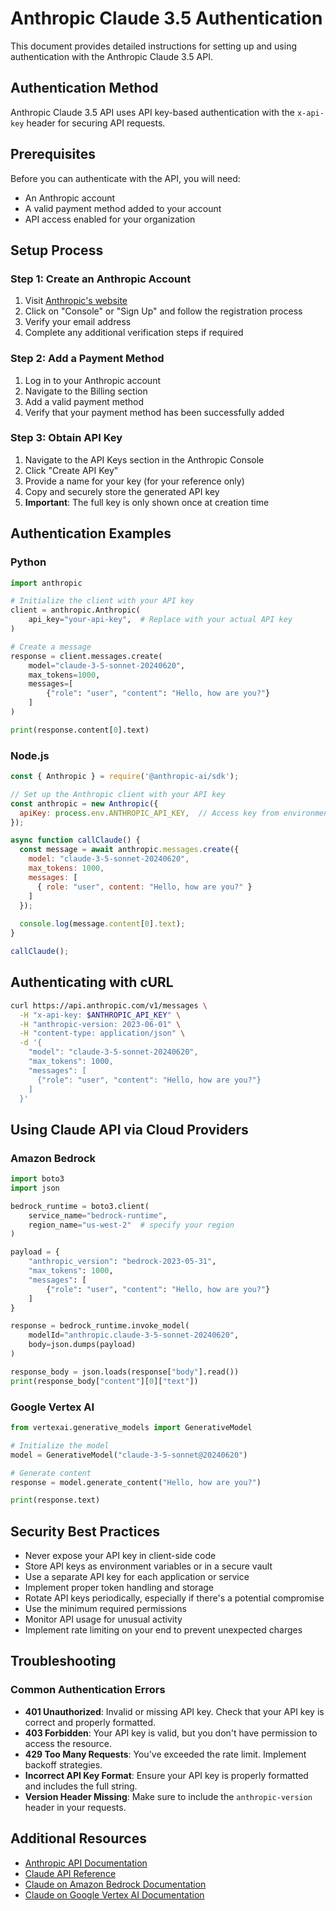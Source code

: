 # Anthropic Claude 3.5 Authentication

This document provides detailed instructions for setting up and using authentication with the Anthropic Claude 3.5 API.

## Authentication Method

Anthropic Claude 3.5 API uses API key-based authentication with the `x-api-key` header for securing API requests.

## Prerequisites

Before you can authenticate with the API, you will need:

- An Anthropic account
- A valid payment method added to your account
- API access enabled for your organization

## Setup Process

### Step 1: Create an Anthropic Account

1. Visit [Anthropic's website](https://www.anthropic.com/)
2. Click on "Console" or "Sign Up" and follow the registration process
3. Verify your email address
4. Complete any additional verification steps if required

### Step 2: Add a Payment Method

1. Log in to your Anthropic account
2. Navigate to the Billing section
3. Add a valid payment method
4. Verify that your payment method has been successfully added

### Step 3: Obtain API Key

1. Navigate to the API Keys section in the Anthropic Console
2. Click "Create API Key"
3. Provide a name for your key (for your reference only)
4. Copy and securely store the generated API key
5. **Important**: The full key is only shown once at creation time

## Authentication Examples

### Python

```python
import anthropic

# Initialize the client with your API key
client = anthropic.Anthropic(
    api_key="your-api-key",  # Replace with your actual API key
)

# Create a message
response = client.messages.create(
    model="claude-3-5-sonnet-20240620",
    max_tokens=1000,
    messages=[
        {"role": "user", "content": "Hello, how are you?"}
    ]
)

print(response.content[0].text)
```

### Node.js

```javascript
const { Anthropic } = require('@anthropic-ai/sdk');

// Set up the Anthropic client with your API key
const anthropic = new Anthropic({
  apiKey: process.env.ANTHROPIC_API_KEY,  // Access key from environment variable
});

async function callClaude() {
  const message = await anthropic.messages.create({
    model: "claude-3-5-sonnet-20240620",
    max_tokens: 1000,
    messages: [
      { role: "user", content: "Hello, how are you?" }
    ]
  });
  
  console.log(message.content[0].text);
}

callClaude();
```

## Authenticating with cURL

```bash
curl https://api.anthropic.com/v1/messages \
  -H "x-api-key: $ANTHROPIC_API_KEY" \
  -H "anthropic-version: 2023-06-01" \
  -H "content-type: application/json" \
  -d '{
    "model": "claude-3-5-sonnet-20240620",
    "max_tokens": 1000,
    "messages": [
      {"role": "user", "content": "Hello, how are you?"}
    ]
  }'
```

## Using Claude API via Cloud Providers

### Amazon Bedrock

```python
import boto3
import json

bedrock_runtime = boto3.client(
    service_name="bedrock-runtime",
    region_name="us-west-2"  # specify your region
)

payload = {
    "anthropic_version": "bedrock-2023-05-31",
    "max_tokens": 1000,
    "messages": [
        {"role": "user", "content": "Hello, how are you?"}
    ]
}

response = bedrock_runtime.invoke_model(
    modelId="anthropic.claude-3-5-sonnet-20240620",
    body=json.dumps(payload)
)

response_body = json.loads(response["body"].read())
print(response_body["content"][0]["text"])
```

### Google Vertex AI

```python
from vertexai.generative_models import GenerativeModel

# Initialize the model
model = GenerativeModel("claude-3-5-sonnet@20240620")

# Generate content
response = model.generate_content("Hello, how are you?")

print(response.text)
```

## Security Best Practices

- Never expose your API key in client-side code
- Store API keys as environment variables or in a secure vault
- Use a separate API key for each application or service
- Implement proper token handling and storage
- Rotate API keys periodically, especially if there's a potential compromise
- Use the minimum required permissions
- Monitor API usage for unusual activity
- Implement rate limiting on your end to prevent unexpected charges

## Troubleshooting

### Common Authentication Errors

- **401 Unauthorized**: Invalid or missing API key. Check that your API key is correct and properly formatted.
- **403 Forbidden**: Your API key is valid, but you don't have permission to access the resource.
- **429 Too Many Requests**: You've exceeded the rate limit. Implement backoff strategies.
- **Incorrect API Key Format**: Ensure your API key is properly formatted and includes the full string.
- **Version Header Missing**: Make sure to include the `anthropic-version` header in your requests.

## Additional Resources

- [Anthropic API Documentation](https://docs.anthropic.com/en/api/authentication)
- [Claude API Reference](https://docs.anthropic.com/en/api/overview)
- [Claude on Amazon Bedrock Documentation](https://docs.anthropic.com/en/api/claude-on-amazon-bedrock)
- [Claude on Google Vertex AI Documentation](https://cloud.google.com/vertex-ai/generative-ai/docs/partner-models/use-claude) 